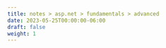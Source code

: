 ```yaml
---
title: notes > asp.net > fundamentals > advanced
date: 2023-05-25T00:00:00-06:00
draft: false
weight: 1
---
```


